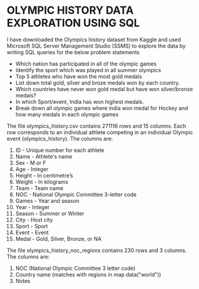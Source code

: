 
# OLYMPIC HISTORY DATA EXPLORATION USING SQL

I have downloaded the Olympics history dataset from Kaggle and used Microsoft SQL Server Management Studio (SSMS) to explore the data by writing SQL queries for the below problem statements

* Which nation has participated in all of the olympic games
* Identify the sport which was played in all summer olympics
* Top 5 athletes who have won the most gold medals
* List down total gold, silver and broze medals won by each country.
* Which countries have never won gold medal but have won silver/bronze medals?
* In which Sport/event, India has won highest medals.
* Break down all olympic games where india won medal for Hockey and how many medals in each olympic games


The file olympics_history.csv contains 271116 rows and 15 columns. Each row corresponds to an individual athlete competing in an
individual Olympic event (olympics_history). The columns are:

1.	ID - Unique number for each athlete
2.	Name - Athlete's name
3.	Sex - M or F
4.	Age - Integer
5.	Height - In centimetre’s
6.	Weight - In kilograms
7.	Team - Team name
8.	NOC - National Olympic Committee 3-letter code
9.	Games - Year and season
10.	Year - Integer
11.	Season - Summer or Winter
12.	City - Host city
13.	Sport - Sport
14.	Event - Event
15.	Medal - Gold, Silver, Bronze, or NA


The file olympics_history_noc_regions contains 230 rows and 3 columns. The columns are:

1.	NOC (National Olympic Committee 3 letter code)
2.	Country name (matches with regions in map data("world"))
3.	Notes



